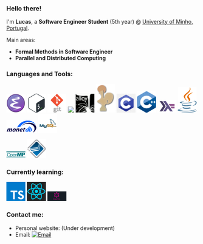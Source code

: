 ### Hello there!

I'm **Lucas**, a **Software Engineer Student** (5th year) @ [University of Minho, Portugal](https://www.uminho.pt/EN).

Main areas:
- **Formal Methods in Software Engineer**
- **Parallel and Distributed Computing**

### Languages and Tools:

<img src="https://github.com/insanya/dotfiles/blob/main/assets/emacs.png" width="50">  <img src="https://github.com/insanya/dotfiles/blob/main/assets/bash.png" width="50">  <img src="https://github.com/insanya/dotfiles/blob/main/assets/git.jpeg" width="50"> <img src="https://github.githubassets.com/images/modules/logos_page/GitHub-Mark.png" width="50"> <img src="https://github.com/insanya/dotfiles/blob/main/assets/alloy.png" width="50"> <img src="https://github.com/insanya/dotfiles/blob/main/assets/coq.png" width="50"> <img src="https://github.com/insanya/dotfiles/blob/main/assets/c.png" width="50">  <img src="https://github.com/insanya/dotfiles/blob/main/assets/c%2B%2B.png" width="50">  <img src="https://github.com/insanya/dotfiles/blob/main/assets/haskell.png" width="50">  <img src="https://github.com/insanya/dotfiles/blob/main/assets/java.png" width="50">  <img src="https://github.com/insanya/dotfiles/blob/main/assets/monetdb.png" width="80">  <img src="https://github.com/insanya/dotfiles/blob/main/assets/mysql.jpeg" width="50">

<img src="https://github.com/insanya/dotfiles/blob/main/assets/openmp.png" width="50"> <img src="https://github.com/insanya/dotfiles/blob/main/assets/openmpi.png" width="50">

### Currently learning:

<img src="https://github.com/insanya/dotfiles/blob/main/assets/ts.png" width="50">  <img src="https://github.com/insanya/dotfiles/blob/main/assets/react.jpeg" width="50">
  <img src="https://github.com/insanya/dotfiles/blob/main/assets/graphql.png" width="50">

### Contact me:

- Personal website: (Under development)
- Email: [![Email](https://img.shields.io/badge/insanya@protonmail.com-D14836?style=flat-square&logo=protonmail&logoColor=white)](mailto:insanya@protonmail.com)
